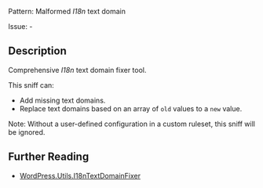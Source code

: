 Pattern: Malformed _I18n_ text domain

Issue: -

## Description

Comprehensive _I18n_ text domain fixer tool.

This sniff can:
- Add missing text domains.
- Replace text domains based on an array of `old` values to a `new` value.

Note: Without a user-defined configuration in a custom ruleset, this sniff will be ignored.

## Further Reading

* [WordPress.Utils.I18nTextDomainFixer](https://github.com/WordPress/WordPress-Coding-Standards/tree/develop/WordPress/Sniffs/Utils/I18nTextDomainFixerSniff.php)